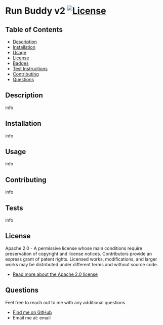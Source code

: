 
  
  # Run Buddy v2 [![License](https://img.shields.io/badge/License-Apache_2.0-blue.svg)](https://opensource.org/licenses/Apache-2.0)

  ## Table of Contents
  * [ Description ](#about)
  * [ Installation ](#installation)
  * [ Usage ](#usage)
  * [ License ](#license)
  * [ Badges ](#badges)
  * [ Test Instructions ](#test)
  * [ Contributing ](#contribution)
  * [ Questions ](#questions)

  <a name="about"></a>
  ## Description
  info

  <a name="installation"></a>
  ## Installation
  info

  <a name="usage"></a>
  ## Usage
  info

  <a name="contribution"></a>
  ## Contributing
  info

  <a name="test"></a>
  ## Tests
  info

  <a name="license"></a>
  ## License
  Apache 2.0 - A permissive license whose main conditions require preservation of copyright and license notices. Contributors provide an express grant of patent rights. Licensed works, modifications, and larger works may be distributed under different terms and without source code.
  * [Read more about the Apache 2.0 license](https://choosealicense.com/licenses/apache-2.0/)

  <a name="questions"></a>
  ## Questions
  Feel free to reach out to me with any additional questions
  * [Find me on GitHub](https://github.com/gitname/)
  * Email me at: email
